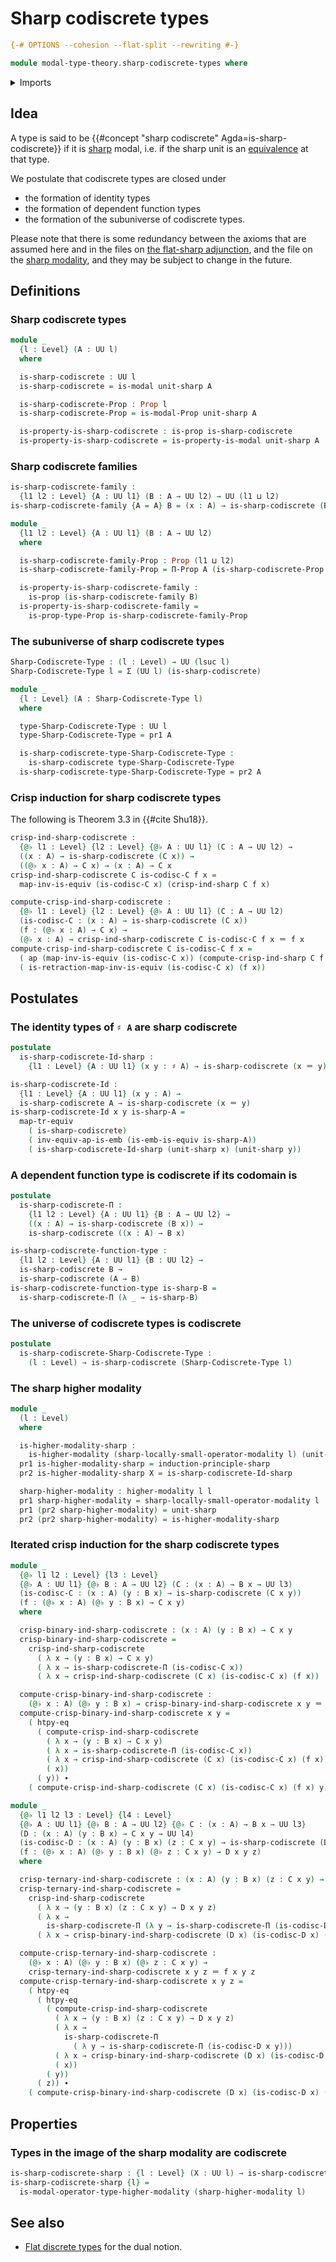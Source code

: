 # Sharp codiscrete types

```agda
{-# OPTIONS --cohesion --flat-split --rewriting #-}

module modal-type-theory.sharp-codiscrete-types where
```

<details><summary>Imports</summary>

```agda
open import foundation.action-on-identifications-functions
open import foundation.dependent-pair-types
open import foundation.embeddings
open import foundation.equivalences
open import foundation.function-extensionality
open import foundation.function-types
open import foundation.identity-types
open import foundation.propositions
open import foundation.transport-along-equivalences
open import foundation.universe-levels

open import modal-type-theory.sharp-modality

open import orthogonal-factorization-systems.higher-modalities
open import orthogonal-factorization-systems.modal-operators
```

</details>

## Idea

A type is said to be {{#concept "sharp codiscrete" Agda=is-sharp-codiscrete}} if
it is [sharp](modal-type-theory.sharp-modality.md) modal, i.e. if the sharp unit
is an [equivalence](foundation-core.equivalences.md) at that type.

We postulate that codiscrete types are closed under

- the formation of identity types
- the formation of dependent function types
- the formation of the subuniverse of codiscrete types.

Please note that there is some redundancy between the axioms that are assumed
here and in the files on
[the flat-sharp adjunction](modal-type-theory.flat-sharp-adjunction.md), and the
file on the [sharp modality](modal-type-theory.sharp-modality.md), and they may
be subject to change in the future.

## Definitions

### Sharp codiscrete types

```agda
module _
  {l : Level} (A : UU l)
  where

  is-sharp-codiscrete : UU l
  is-sharp-codiscrete = is-modal unit-sharp A

  is-sharp-codiscrete-Prop : Prop l
  is-sharp-codiscrete-Prop = is-modal-Prop unit-sharp A

  is-property-is-sharp-codiscrete : is-prop is-sharp-codiscrete
  is-property-is-sharp-codiscrete = is-property-is-modal unit-sharp A
```

### Sharp codiscrete families

```agda
is-sharp-codiscrete-family :
  {l1 l2 : Level} {A : UU l1} (B : A → UU l2) → UU (l1 ⊔ l2)
is-sharp-codiscrete-family {A = A} B = (x : A) → is-sharp-codiscrete (B x)

module _
  {l1 l2 : Level} {A : UU l1} (B : A → UU l2)
  where

  is-sharp-codiscrete-family-Prop : Prop (l1 ⊔ l2)
  is-sharp-codiscrete-family-Prop = Π-Prop A (is-sharp-codiscrete-Prop ∘ B)

  is-property-is-sharp-codiscrete-family :
    is-prop (is-sharp-codiscrete-family B)
  is-property-is-sharp-codiscrete-family =
    is-prop-type-Prop is-sharp-codiscrete-family-Prop
```

### The subuniverse of sharp codiscrete types

```agda
Sharp-Codiscrete-Type : (l : Level) → UU (lsuc l)
Sharp-Codiscrete-Type l = Σ (UU l) (is-sharp-codiscrete)

module _
  {l : Level} (A : Sharp-Codiscrete-Type l)
  where

  type-Sharp-Codiscrete-Type : UU l
  type-Sharp-Codiscrete-Type = pr1 A

  is-sharp-codiscrete-type-Sharp-Codiscrete-Type :
    is-sharp-codiscrete type-Sharp-Codiscrete-Type
  is-sharp-codiscrete-type-Sharp-Codiscrete-Type = pr2 A
```

### Crisp induction for sharp codiscrete types

The following is Theorem 3.3 in {{#cite Shu18}}.

```agda
crisp-ind-sharp-codiscrete :
  {@♭ l1 : Level} {l2 : Level} {@♭ A : UU l1} (C : A → UU l2) →
  ((x : A) → is-sharp-codiscrete (C x)) →
  ((@♭ x : A) → C x) → (x : A) → C x
crisp-ind-sharp-codiscrete C is-codisc-C f x =
  map-inv-is-equiv (is-codisc-C x) (crisp-ind-sharp C f x)

compute-crisp-ind-sharp-codiscrete :
  {@♭ l1 : Level} {l2 : Level} {@♭ A : UU l1} (C : A → UU l2)
  (is-codisc-C : (x : A) → is-sharp-codiscrete (C x))
  (f : (@♭ x : A) → C x) →
  (@♭ x : A) → crisp-ind-sharp-codiscrete C is-codisc-C f x ＝ f x
compute-crisp-ind-sharp-codiscrete C is-codisc-C f x =
  ( ap (map-inv-is-equiv (is-codisc-C x)) (compute-crisp-ind-sharp C f x)) ∙
  ( is-retraction-map-inv-is-equiv (is-codisc-C x) (f x))
```

## Postulates

### The identity types of `♯ A` are sharp codiscrete

```agda
postulate
  is-sharp-codiscrete-Id-sharp :
    {l1 : Level} {A : UU l1} (x y : ♯ A) → is-sharp-codiscrete (x ＝ y)

is-sharp-codiscrete-Id :
  {l1 : Level} {A : UU l1} (x y : A) →
  is-sharp-codiscrete A → is-sharp-codiscrete (x ＝ y)
is-sharp-codiscrete-Id x y is-sharp-A =
  map-tr-equiv
    ( is-sharp-codiscrete)
    ( inv-equiv-ap-is-emb (is-emb-is-equiv is-sharp-A))
    ( is-sharp-codiscrete-Id-sharp (unit-sharp x) (unit-sharp y))
```

### A dependent function type is codiscrete if its codomain is

```agda
postulate
  is-sharp-codiscrete-Π :
    {l1 l2 : Level} {A : UU l1} {B : A → UU l2} →
    ((x : A) → is-sharp-codiscrete (B x)) →
    is-sharp-codiscrete ((x : A) → B x)

is-sharp-codiscrete-function-type :
  {l1 l2 : Level} {A : UU l1} {B : UU l2} →
  is-sharp-codiscrete B →
  is-sharp-codiscrete (A → B)
is-sharp-codiscrete-function-type is-sharp-B =
  is-sharp-codiscrete-Π (λ _ → is-sharp-B)
```

### The universe of codiscrete types is codiscrete

```agda
postulate
  is-sharp-codiscrete-Sharp-Codiscrete-Type :
    (l : Level) → is-sharp-codiscrete (Sharp-Codiscrete-Type l)
```

### The sharp higher modality

```agda
module _
  (l : Level)
  where

  is-higher-modality-sharp :
    is-higher-modality (sharp-locally-small-operator-modality l) (unit-sharp)
  pr1 is-higher-modality-sharp = induction-principle-sharp
  pr2 is-higher-modality-sharp X = is-sharp-codiscrete-Id-sharp

  sharp-higher-modality : higher-modality l l
  pr1 sharp-higher-modality = sharp-locally-small-operator-modality l
  pr1 (pr2 sharp-higher-modality) = unit-sharp
  pr2 (pr2 sharp-higher-modality) = is-higher-modality-sharp
```

### Iterated crisp induction for the sharp codiscrete types

```agda
module _
  {@♭ l1 l2 : Level} {l3 : Level}
  {@♭ A : UU l1} {@♭ B : A → UU l2} (C : (x : A) → B x → UU l3)
  (is-codisc-C : (x : A) (y : B x) → is-sharp-codiscrete (C x y))
  (f : (@♭ x : A) (@♭ y : B x) → C x y)
  where

  crisp-binary-ind-sharp-codiscrete : (x : A) (y : B x) → C x y
  crisp-binary-ind-sharp-codiscrete =
    crisp-ind-sharp-codiscrete
      ( λ x → (y : B x) → C x y)
      ( λ x → is-sharp-codiscrete-Π (is-codisc-C x))
      ( λ x → crisp-ind-sharp-codiscrete (C x) (is-codisc-C x) (f x))

  compute-crisp-binary-ind-sharp-codiscrete :
    (@♭ x : A) (@♭ y : B x) → crisp-binary-ind-sharp-codiscrete x y ＝ f x y
  compute-crisp-binary-ind-sharp-codiscrete x y =
    ( htpy-eq
      ( compute-crisp-ind-sharp-codiscrete
        ( λ x → (y : B x) → C x y)
        ( λ x → is-sharp-codiscrete-Π (is-codisc-C x))
        ( λ x → crisp-ind-sharp-codiscrete (C x) (is-codisc-C x) (f x))
        ( x))
      ( y)) ∙
    ( compute-crisp-ind-sharp-codiscrete (C x) (is-codisc-C x) (f x) y)

module _
  {@♭ l1 l2 l3 : Level} {l4 : Level}
  {@♭ A : UU l1} {@♭ B : A → UU l2} {@♭ C : (x : A) → B x → UU l3}
  (D : (x : A) (y : B x) → C x y → UU l4)
  (is-codisc-D : (x : A) (y : B x) (z : C x y) → is-sharp-codiscrete (D x y z))
  (f : (@♭ x : A) (@♭ y : B x) (@♭ z : C x y) → D x y z)
  where

  crisp-ternary-ind-sharp-codiscrete : (x : A) (y : B x) (z : C x y) → D x y z
  crisp-ternary-ind-sharp-codiscrete =
    crisp-ind-sharp-codiscrete
      ( λ x → (y : B x) (z : C x y) → D x y z)
      ( λ x →
        is-sharp-codiscrete-Π (λ y → is-sharp-codiscrete-Π (is-codisc-D x y)))
      ( λ x → crisp-binary-ind-sharp-codiscrete (D x) (is-codisc-D x) (f x))

  compute-crisp-ternary-ind-sharp-codiscrete :
    (@♭ x : A) (@♭ y : B x) (@♭ z : C x y) →
    crisp-ternary-ind-sharp-codiscrete x y z ＝ f x y z
  compute-crisp-ternary-ind-sharp-codiscrete x y z =
    ( htpy-eq
      ( htpy-eq
        ( compute-crisp-ind-sharp-codiscrete
          ( λ x → (y : B x) (z : C x y) → D x y z)
          ( λ x →
            is-sharp-codiscrete-Π
              ( λ y → is-sharp-codiscrete-Π (is-codisc-D x y)))
          ( λ x → crisp-binary-ind-sharp-codiscrete (D x) (is-codisc-D x) (f x))
          ( x))
        ( y))
      ( z)) ∙
    ( compute-crisp-binary-ind-sharp-codiscrete (D x) (is-codisc-D x) (f x) y z)
```

## Properties

### Types in the image of the sharp modality are codiscrete

```agda
is-sharp-codiscrete-sharp : {l : Level} (X : UU l) → is-sharp-codiscrete (♯ X)
is-sharp-codiscrete-sharp {l} =
  is-modal-operator-type-higher-modality (sharp-higher-modality l)
```

## See also

- [Flat discrete types](modal-type-theory.flat-discrete-crisp-types.md) for the
  dual notion.
